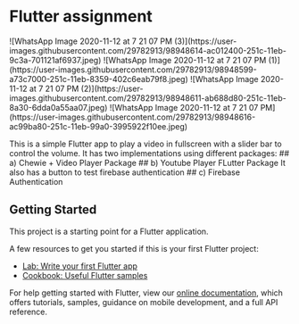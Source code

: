 # Flutter assignment
<p float="left">
![WhatsApp Image 2020-11-12 at 7 21 07 PM (3)](https://user-images.githubusercontent.com/29782913/98948614-ac012400-251c-11eb-9c3a-701121af6937.jpeg)
![WhatsApp Image 2020-11-12 at 7 21 07 PM (1)](https://user-images.githubusercontent.com/29782913/98948599-a73c7000-251c-11eb-8359-402c6eab79f8.jpeg)
![WhatsApp Image 2020-11-12 at 7 21 07 PM (2)](https://user-images.githubusercontent.com/29782913/98948611-ab688d80-251c-11eb-8a30-6dda0a55aa07.jpeg)
![WhatsApp Image 2020-11-12 at 7 21 07 PM](https://user-images.githubusercontent.com/29782913/98948616-ac99ba80-251c-11eb-99a0-3995922f10ee.jpeg)
</p>
This is a simple Flutter app to play a video in fullscreen with a slider bar to control the volume.
It has two implementations using different packages:
## a) Chewie + Video Player Package
## b) Youtube Player FLutter Package
It also has a button to test firebase authentication
## c) Firebase Authentication



## Getting Started

This project is a starting point for a Flutter application.

A few resources to get you started if this is your first Flutter project:

- [Lab: Write your first Flutter app](https://flutter.dev/docs/get-started/codelab)
- [Cookbook: Useful Flutter samples](https://flutter.dev/docs/cookbook)

For help getting started with Flutter, view our
[online documentation](https://flutter.dev/docs), which offers tutorials,
samples, guidance on mobile development, and a full API reference.
